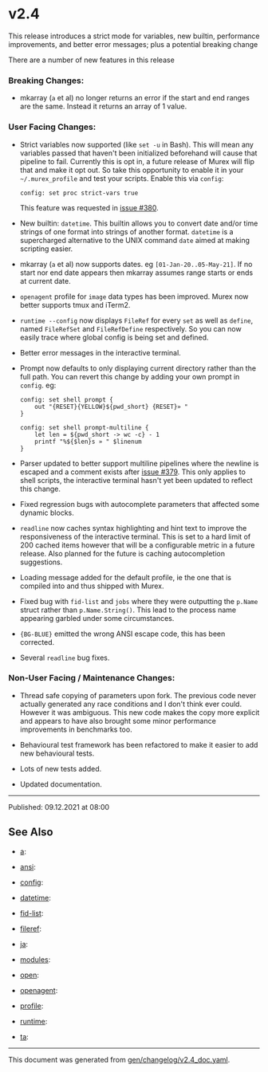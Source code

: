 # v2.4

This release introduces a strict mode for variables, new builtin, performance improvements, and better error messages; plus a potential breaking change

There are a number of new features in this release

### Breaking Changes:

* mkarray (`a` et al) no longer returns an error if the start and end ranges
  are the same. Instead it returns an array of 1 value.

### User Facing Changes:

* Strict variables now supported (like `set -u` in Bash). This will mean any
  variables passed that haven't been initialized beforehand will cause that
  pipeline to fail. Currently this is opt in, a future release of Murex will
  flip that and make it opt out. So take this opportunity to enable it in your
  `~/.murex_profile` and test your scripts. Enable this via `config`:
  ```
  config: set proc strict-vars true
  ```
  This feature was requested in [issue #380](https://github.com/lmorg/murex/issues/380).

* New builtin: `datetime`. This builtin allows you to convert date and/or time
  strings of one format into strings of another format. `datetime` is a
  supercharged alternative to the UNIX command `date` aimed at making scripting
  easier.

* mkarray (`a` et al) now supports dates. eg `[01-Jan-20..05-May-21]`. If no
  start nor end date appears then mkarray assumes range starts or ends at
  current date.

* `openagent` profile for `image` data types has been improved. Murex now
  better supports tmux and iTerm2.

* `runtime --config` now displays `FileRef` for every `set` as well as `define`,
  named `FileRefSet` and `FileRefDefine` respectively. So you can now easily
  trace where global config is being set and defined.
   
* Better error messages in the interactive terminal.

* Prompt now defaults to only displaying current directory rather than the full
  path. You can revert this change by adding your own prompt in `config`. eg:
  ```
  config: set shell prompt {
      out "{RESET}{YELLOW}${pwd_short} {RESET}» "
  }

  config: set shell prompt-multiline {
      let len = ${pwd_short -> wc -c} - 1
      printf "%${$len}s » " $linenum
  }
  ```

* Parser updated to better support multiline pipelines where the newline is
  escaped and a comment exists after [issue #379](https://github.com/lmorg/murex/issues/379).
  This only applies to shell scripts, the interactive terminal hasn't yet been
  updated to reflect this change.

* Fixed regression bugs with autocomplete parameters that affected some dynamic
  blocks.

* `readline` now caches syntax highlighting and hint text to improve the
  responsiveness of the interactive terminal. This is set to a hard limit of
  200 cached items however that will be a configurable metric in a future
  release. Also planned for the future is caching autocompletion suggestions.

* Loading message added for the default profile, ie the one that is compiled
  into and thus shipped with Murex.

* Fixed bug with `fid-list` and `jobs` where they were outputting the `p.Name`
  struct rather than `p.Name.String()`. This lead to the process name appearing
  garbled under some circumstances.

* `{BG-BLUE}` emitted the wrong ANSI escape code, this has been corrected.

* Several `readline` bug fixes.

### Non-User Facing / Maintenance Changes:

* Thread safe copying of parameters upon fork. The previous code never actually
  generated any race conditions and I don't think ever could. However it was
  ambiguous. This new code makes the copy more explicit and appears to have
  also brought some minor performance improvements in benchmarks too.

* Behavioural test framework has been refactored to make it easier to add new
  behavioural tests.

* Lots of new tests added.

* Updated documentation.

<hr>

Published: 09.12.2021 at 08:00

## See Also

* [a](../changelog/a.md):
  
* [ansi](../changelog/ansi.md):
  
* [config](../changelog/config.md):
  
* [datetime](../changelog/datetime.md):
  
* [fid-list](../changelog/fid-list.md):
  
* [fileref](../changelog/fileref.md):
  
* [ja](../changelog/ja.md):
  
* [modules](../changelog/modules.md):
  
* [open](../changelog/open.md):
  
* [openagent](../changelog/openagent.md):
  
* [profile](../changelog/profile.md):
  
* [runtime](../changelog/runtime.md):
  
* [ta](../changelog/ta.md):
  

<hr/>

This document was generated from [gen/changelog/v2.4_doc.yaml](https://github.com/lmorg/murex/blob/master/gen/changelog/v2.4_doc.yaml).